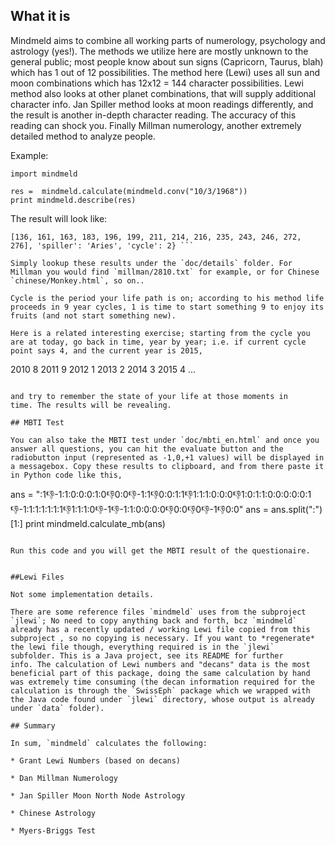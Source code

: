 ## What it is

Mindmeld aims to combine all working parts of numerology, psychology
and astrology (yes!). The methods we utilize here are mostly unknown
to the general public; most people know about sun signs (Capricorn,
Taurus, blah) which has 1 out of 12 possibilities. The method here
(Lewi) uses all sun and moon combinations which has 12x12 = 144
character possibilities. Lewi method also looks at other planet
combinations, that will supply additional character info. Jan Spiller
method looks at moon readings differently, and the result is another
in-depth character reading. The accuracy of this reading can shock
you. Finally Millman numerology, another extremely detailed method to
analyze people.

Example:

```
import mindmeld

res =  mindmeld.calculate(mindmeld.conv("10/3/1968"))
print mindmeld.describe(res)
```

The result will look like:

``` {'millman': [28, 10, 2, 8, 1, 0], 'chinese': 'Monkey', 'lewi':
[136, 161, 163, 183, 196, 199, 211, 214, 216, 235, 243, 246, 272,
276], 'spiller': 'Aries', 'cycle': 2} ```

Simply lookup these results under the `doc/details` folder. For
Millman you would find `millman/2810.txt` for example, or for Chinese
`chinese/Monkey.html`, so on..

Cycle is the period your life path is on; according to his method life
proceeds in 9 year cycles, 1 is time to start something 9 to enjoy its
fruits (and not start something new).

Here is a related interesting exercise; starting from the cycle you
are at today, go back in time, year by year; i.e. if current cycle
point says 4, and the current year is 2015,

```
2010 8
2011 9
2012 1
2013 2
2014 3
2015 4
...
```

and try to remember the state of your life at those moments in
time. The results will be revealing.

## MBTI Test

You can also take the MBTI test under `doc/mbti_en.html` and once you
answer all questions, you can hit the evaluate button and the
radiobutton input (represented as -1,0,+1 values) will be displayed in
a messagebox. Copy these results to clipboard, and from there paste it
in Python code like this,

```
ans = ":1:-1:-1:1:0:0:0:1:0:-1:0:0:-1:-1:1:-1:0:0:1:1:-1:1:1:1:0:0:0:-1:1:0:1:1:0:0:0:0:0:1:-1:-1:1:1:1:1:1:1:-1:1:1:1:0:-1:-1:-1:-1:1:0:0:0:0:-1:0:0:-1:0:-1:-1:-1:0:0"
ans = ans.split(":")[1:]
print mindmeld.calculate_mb(ans)
```

Run this code and you will get the MBTI result of the questionaire.


##Lewi Files

Not some implementation details.

There are some reference files `mindmeld` uses from the subproject
`jlewi`; No need to copy anything back and forth, bcz `mindmeld`
already has a recently updated / working Lewi file copied from this
subproject , so no copying is necessary. If you want to *regenerate*
the lewi file though, everything required is in the `jlewi`
subfolder. This is a Java project, see its README for further
info. The calculation of Lewi numbers and "decans" data is the most
beneficial part of this package, doing the same calculation by hand
was extremely time consuming (the decan information required for the
calculation is through the `SwissEph` package which we wrapped with
the Java code found under `jlewi` directory, whose output is already
under `data` folder).

## Summary

In sum, `mindmeld` calculates the following:

* Grant Lewi Numbers (based on decans)

* Dan Millman Numerology

* Jan Spiller Moon North Node Astrology

* Chinese Astrology

* Myers-Briggs Test

